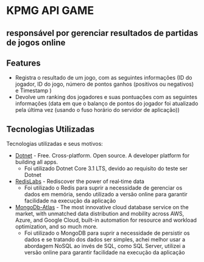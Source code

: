 # KPMG API GAME
## responsável por gerenciar resultados de partidas de jogos online 
## Features

- Registra o resultado de um jogo, com as seguintes informações (ID do jogador, ID do jogo, número de pontos ganhos (positivos ou negativos) e Timestamp )
- Devolve um ranking dos jogadores e suas pontuações com as seguintes informações (data em que o balanço de pontos do jogador foi atualizado pela última vez (usando o fuso horário do servidor de aplicação))

## Tecnologias Utilizadas

Tecnologias utilizadas e seus motivos:

- [Dotnet] - Free. Cross-platform. Open source. A developer platform for building all apps.
    - Foi utilizado Dotnet Core 3.1 LTS, devido ao requisíto do teste ser Dotnet
- [RedisLabs] - Rediscover the power of real‑time data
    - Foi utilizado o Redis para suprir a necessidade de gerenciar os dados em memória, sendo utilizado a versão online para garantir facilidade na execução da aplicação
- [MongoDb-Atlas] - The most innovative cloud database service on the market, with unmatched data distribution and mobility across AWS, Azure, and Google Cloud, built-in automation for resource and workload optimization, and so much more.
    - Foi utilizado o MongoDB para suprir a necessidade de persistir os dados e se tratando dos dados ser simples, achei melhor usar a abordagem NoSQL ao invés de SQL, como SQL Server, utilizei a versão online para garantir facilidade na execução da aplicação


[//]: # (These are reference links used in the body of this note and get stripped out when the markdown processor does its job. There is no need to format nicely because it shouldn't be seen. Thanks SO - http://stackoverflow.com/questions/4823468/store-comments-in-markdown-syntax)
   [Dotnet]: <https://dotnet.microsoft.com>
   [RedisLabs]: <https://redislabs.com>
   [MongoDb-Atlas]: <https://www.mongodb.com/cloud/atlas>
